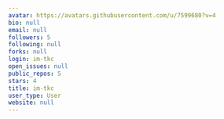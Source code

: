 ```yaml
---
avatar: https://avatars.githubusercontent.com/u/7599680?v=4
bio: null
email: null
followers: 5
following: null
forks: null
login: im-tkc
open_issues: null
public_repos: 5
stars: 4
title: im-tkc
user_type: User
website: null
---
```

